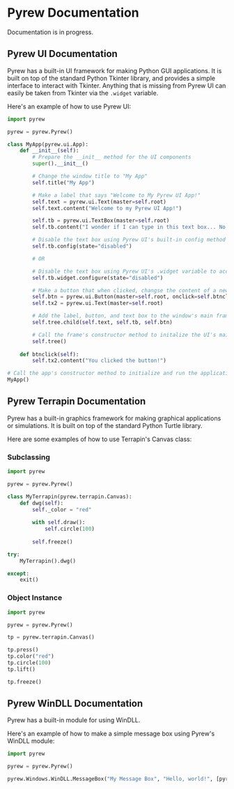 # Pyrew Documentation

Documentation is in progress.

## Pyrew UI Documentation

Pyrew has a built-in UI framework for making Python GUI applications. It is built on top of the standard Python Tkinter library, and provides a simple interface to interact with Tkinter. Anything that is missing from Pyrew UI can easily be taken from Tkinter via the `.widget` variable.

Here's an example of how to use Pyrew UI:

```py
import pyrew

pyrew = pyrew.Pyrew()

class MyApp(pyrew.ui.App):
    def __init__(self):
        # Prepare the __init__ method for the UI components
        super().__init__()

        # Change the window title to "My App"
        self.title("My App")

        # Make a label that says "Welcome to My Pyrew UI App!"
        self.text = pyrew.ui.Text(master=self.root)
        self.text.content("Welcome to my Pyrew UI App!")

        self.tb = pyrew.ui.TextBox(master=self.root)
        self.tb.content("I wonder if I can type in this text box... No, no you cannot.")

        # Disable the text box using Pyrew UI's built-in config method
        self.tb.config(state="disabled")

        # OR

        # Disable the text box using Pyrew UI's .widget variable to access the underlying Tkinter widget
        self.tb.widget.configure(state="disabled")

        # Make a button that when clicked, changse the content of a new label
        self.btn = pyrew.ui.Button(master=self.root, onclick=self.btnclick)
        self.tx2 = pyrew.ui.Text(master=self.root)

        # Add the label, button, and text box to the window's main frame
        self.tree.child(self.text, self.tb, self.btn)

        # Call the frame's constructor method to initalize the UI's mainloop
        self.tree()
    
    def btnclick(self):
        self.tx2.content("You clicked the button!")

# Call the app's constructor method to initialize and run the application
MyApp()
```

## Pyrew Terrapin Documentation

Pyrew has a built-in graphics framework for making graphical applications or simulations. It is built on top of the standard Python Turtle library.

Here are some examples of how to use Terrapin's Canvas class:

### Subclassing

```py
import pyrew

pyrew = pyrew.Pyrew()

class MyTerrapin(pyrew.terrapin.Canvas):
    def dwg(self):
        self._color = "red"
        
        with self.draw():
            self.circle(100)
        
        self.freeze()

try:
    MyTerrapin().dwg()

except:
    exit()
```


### Object Instance

```py
import pyrew

pyrew = pyrew.Pyrew()

tp = pyrew.terrapin.Canvas()

tp.press()
tp.color("red")
tp.circle(100)
tp.lift()

tp.freeze()
```

## Pyrew WinDLL Documentation

Pyrew has a built-in module for using WinDLL.

Here's an example of how to make a simple message box using Pyrew's WinDLL module:

```py
import pyrew

pyrew = pyrew.Pyrew()

pyrew.Windows.WinDLL.MessageBox("My Message Box", "Hello, world!", [pyrew.Windows.WinDLL.MessageBox.OK, pyrew.Windows.WinDLL.MessageBox.INFO])
```
